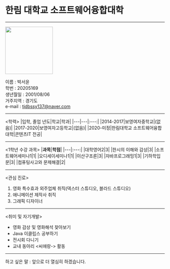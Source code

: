 # 한림 대학교 소프트웨어융합대학
---

<img src=https://user-images.githubusercontent.com/65931605/84516347-a652a880-ad08-11ea-9d86-f28203b2094f.jpg hegiht=200 width=150>

이름 : 박서윤   
학번 : 20205169   
생년월일 : 2001/08/06     
거주지역 : 경기도  
e-mail : tjdbssy137@naver.com

---

<학력>
|입학, 졸업 년도|학교|학과|
|---|---|:---:|
|2014-2017|보영여자중학교|(없음)|
|2017-2020|보영여자고등학교|(없음)|
|2020-미정|한림대학교 소프트웨어융합대학|콘텐츠IT 전공|

---

<1학년 수강 과목>
|**과목**|**학점**|
|---|:---:|
|대학영어2|3|
|한시의 이해와 감상|3|
|소프트웨어세미나1|1|
|오디세이세미나1|1|
|이산구조론|3|
|자바프로그래밍1|3|
|기하학입문|3|
|컴퓨팅사고와 문제해결|2|

---

<관심 진로> 
1. 영화 특수효과 외주업체 취직(덱스터 스튜디오, 블라드 스튜디오)
2. 애니메이션 제작사 취직
3. 그래픽 디자이너

---

<취미 및 자기개발>
* 영화 감상 및 영화해석 찾아보기
* Java 이클립스 공부하기
* 전시회 다니기
* 교내 동아리 <씨애랑-> 활동

---

하고 싶은 말 : 앞으로 더 열심히 하겠습니다.
